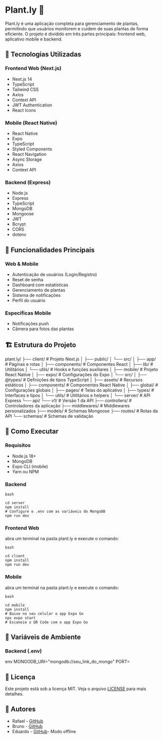 # Plant.ly 🌱

Plant.ly é uma aplicação completa para gerenciamento de plantas, permitindo que usuários monitorem e cuidem de suas plantas de forma eficiente. O projeto é dividido em três partes principais: frontend web, aplicativo mobile e backend.

## 🚀 Tecnologias Utilizadas

### Frontend Web (Next.js)
- Next.js 14
- TypeScript
- Tailwind CSS
- Axios
- Context API
- JWT Authentication
- React Icons

### Mobile (React Native)
- React Native
- Expo
- TypeScript
- Styled Components
- React Navigation
- Async Storage
- Axios
- Context API

### Backend (Express)
- Node.js
- Express
- TypeScript
- MongoDB
- Mongoose
- JWT
- Bcrypt
- CORS
- dotenv

## 📱 Funcionalidades Principais

### Web & Mobile
- Autenticação de usuários (Login/Registro)
- Reset de senha
- Dashboard com estatísticas
- Gerenciamento de plantas
- Sistema de notificações
- Perfil do usuário

### Específicas Mobile
- Notificações push
- Câmera para fotos das plantas

## 🏗️ Estrutura do Projeto

plant.ly/
├── client/ # Projeto Next.js
│ ├── public/
│ └── src/
│   ├── app/ # Páginas e rotas
│   ├── components/ # Componentes React
│   ├── lib/ # Utilitários
│   └── utils/ # Hooks e funções auxiliares
│
├── mobile/ # Projeto React Native
│ ├── expo/ # Configurações do Expo
│ └── src/
│   ├── @types/ # Definições de tipos TypeScript
│   ├── assets/ # Recursos estáticos
│   ├── components/ # Componentes React Native
│   ├── global/ # Configurações globais
│   ├── pages/ # Telas do aplicativo
│   ├── types/ # Interfaces e tipos
│   └── utils/ # Utilitários e helpers
│
└── server/ # API Express
    └── api/
        └── v1/ # Versão 1 da API
            ├── controllers/ # Controladores da aplicação
            ├── middlewares/ # Middlewares personalizados
            ├── models/ # Schemas Mongoose
            ├── routes/ # Rotas da API
            └──  schemas/ # Schemas de validação



## 🚀 Como Executar

### Requisitos
- Node.js 18+
- MongoDB
- Expo CLI (mobile)
- Yarn ou NPM


### Backend

```
bash

cd server
npm install
# Configure o .env com as variáveis do MongoDB
npm run dev
```

### Frontend Web
abra um terminal na pasta plant.ly e execute o comando:

```
bash

cd client
npm install
npm run dev
```

### Mobile
abra um terminal na pasta plant.ly e execute o comando:

```
bash

cd mobile
npm install
# Baixe no seu celular o app Expo Go
npx expo start
# Escaneie o QR Code com o app Expo Go
```

## 🔐 Variáveis de Ambiente

### Backend (.env)

env
MONGODB_URI="mongodb://seu_link_do_mongo"
PORT=


## 📝 Licença

Este projeto está sob a licença MIT. Veja o arquivo [LICENSE](LICENSE) para mais detalhes.

## 👥 Autores

- Rafael - [GitHub](https://github.com/RafaelVSs)
- Bruno - [GitHub](https://github.com/Brunoalgarte)
- Eduardo - [GitHub](https://github.com/eduardovbf)- Modo offline
